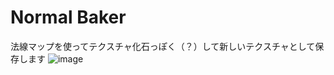 # Normal Baker
法線マップを使ってテクスチャ化石っぽく（？）して新しいテクスチャとして保存します
![image](https://github.com/user-attachments/assets/ae90929f-ab00-4a9f-a059-65bdc889bcba)

